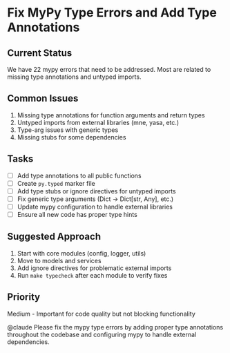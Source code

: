 # Fix MyPy Type Errors and Add Type Annotations

## Current Status
We have 22 mypy errors that need to be addressed. Most are related to missing type annotations and untyped imports.

## Common Issues
1. Missing type annotations for function arguments and return types
2. Untyped imports from external libraries (mne, yasa, etc.)
3. Type-arg issues with generic types
4. Missing stubs for some dependencies

## Tasks
- [ ] Add type annotations to all public functions
- [ ] Create `py.typed` marker file
- [ ] Add type stubs or ignore directives for untyped imports
- [ ] Fix generic type arguments (Dict -> Dict[str, Any], etc.)
- [ ] Update mypy configuration to handle external libraries
- [ ] Ensure all new code has proper type hints

## Suggested Approach
1. Start with core modules (config, logger, utils)
2. Move to models and services
3. Add ignore directives for problematic external imports
4. Run `make typecheck` after each module to verify fixes

## Priority
Medium - Important for code quality but not blocking functionality

@claude Please fix the mypy type errors by adding proper type annotations throughout the codebase and configuring mypy to handle external dependencies.
